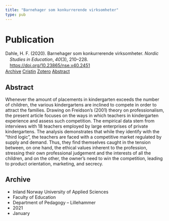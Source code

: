 ```yaml
---
title: "Barnehager som konkurrerende virksomheter"
type: pub
---
```

<h1>Publication</h1>
<article id="csl-bib-container-I54V5I2H" class="csl-bib-container">
  <div class="csl-bib-body" style="line-height: 1.35; padding-left: 1em; text-indent:-1em;">
  <div class="csl-entry">Dahle, H. F. (2020). Barnehager som konkurrerende virksomheter. <i>Nordic Studies in Education</i>, <i>40</i>(3), 210&#x2013;228. <a href="https://doi.org/10.23865/nse.v40.2451">https://doi.org/10.23865/nse.v40.2451</a></div>
</div>
  <div class="csl-bib-buttons">
    <a href="#taxonomy-article-I54V5I2H" class="csl-bib-button">Archive</a>
    <a href="https://app.cristin.no/results/show.jsf?id=1867937" alt="Cristin URL" class="csl-bib-button">Cristin</a>
    <a href="http://zotero.org/groups/5022929/items/I54V5I2H" alt="Zotero URL" class="csl-bib-button">Zotero</a>
    <a href="#abstract-article-I54V5I2H" class="csl-bib-button">Abstract</a>
  </div>
  <div id="csl-bib-meta-container-I54V5I2H"></div>
</article>
<div id="csl-bib-meta-I54V5I2H" class="csl-bib-meta">
  <article id="abstract-article-I54V5I2H" class="abstract-article">
    <h1>Abstract</h1>
    Whenever the amount of placements in kindergarten exceeds the number of children, the various kindergartens are inclined to compete in order to attract the families. Drawing on Freidson’s (2001) theory on professionalism, the present article focuses on the ways in which teachers in kindergarten experience and assess such competition. The empirical data stem from interviews with 18 teachers employed by large enterprises of private kindergartens. The analysis demonstrates that while they identify with the “third logic”, the teachers are faced with a competitive market regulated by supply and demand. Thus, they find themselves caught in the tension between, on one hand, the ethical values inherent to the profession, stressing their own professional judgement and the interests of all the children, and on the other, the owner’s need to win the competition, leading to product orientation, marketing, and secrecy.
  </article>
  <article id="taxonomy-article-I54V5I2H" class="taxonomy-article">
    <h1>Archive</h1>
    <ul>
      <li>Inland Norway University of Applied Sciences</li>
      <li>Faculty of Education</li>
      <li>Department of Pedagogy – Lillehammer</li>
      <li>2021</li>
      <li>January</li>
    </ul>
  </article>
</div>

